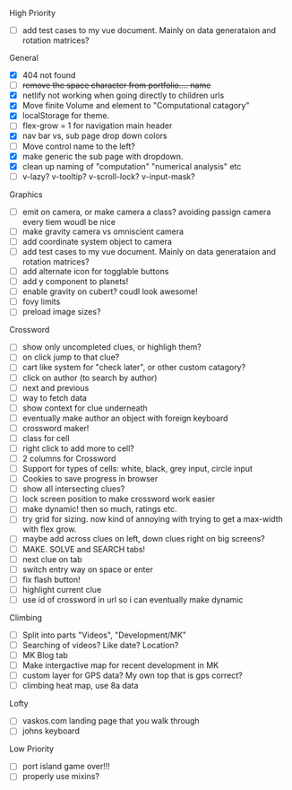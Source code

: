 High Priority

- [ ] add test cases to my vue document. Mainly on data generataion and rotation matrices?

General

- [x] 404 not found
- [ ] ~~remove the space character from portfolio.... name~~
- [x] netlify not working when going directly to children urls
- [x] Move finite Volume and element to "Computational catagory"
- [x] localStorage for theme.
- [ ] flex-grow = 1 for navigation main header
- [x] nav bar vs, sub page drop down colors
- [ ] Move control name to the left?
- [x] make generic the sub page with dropdown.
- [x] clean up naming of "computation" "numerical analysis" etc
- [ ] v-lazy? v-tooltip? v-scroll-lock? v-input-mask?

Graphics

- [ ] emit on camera, or make camera a class? avoiding passign camera every tiem woudl be nice
- [ ] make gravity camera vs omniscient camera
- [ ] add coordinate system object to camera
- [ ] add test cases to my vue document. Mainly on data generataion and rotation matrices?
- [ ] add alternate icon for togglable buttons
- [ ] add y component to planets!
- [ ] enable gravity on cubert? coudl look awesome!
- [ ] fovy limits
- [ ] preload image sizes?

Crossword

- [ ] show only uncompleted clues, or highligh them?
- [ ] on click jump to that clue?
- [ ] cart like system for "check later", or other custom catagory?
- [ ] click on author (to search by author)
- [ ] next and previous
- [ ] way to fetch data
- [ ] show context for clue underneath
- [ ] eventually make author an object with foreign keyboard
- [ ] crossword maker!
- [ ] class for cell
- [ ] right click to add more to cell?
- [ ] 2 columns for Crossword
- [ ] Support for types of cells: white, black, grey input, circle input
- [ ] Cookies to save progress in browser
- [ ] show all intersecting clues?
- [ ] lock screen position to make crossword work easier
- [ ] make dynamic! then so much, ratings etc.
- [ ] try grid for sizing. now kind of annoying with trying to get a max-width with flex grow.
- [ ] maybe add across clues on left, down clues right on big screens?
- [ ] MAKE. SOLVE and SEARCH tabs!
- [ ] next clue on tab
- [ ] switch entry way on space or enter
- [ ] fix flash button!
- [ ] highlight current clue
- [ ] use id of crossword in url so i can eventually make dynamic

Climbing

- [ ] Split into parts "Videos", "Development/MK"
- [ ] Searching of videos? Like date? Location?
- [ ] MK Blog tab
- [ ] Make intergactive map for recent development in MK
- [ ] custom layer for GPS data? My own top that is gps correct?
- [ ] climbing heat map, use 8a data

Lofty

- [ ] vaskos.com landing page that you walk through
- [ ] johns keyboard

Low Priority

- [ ] port island game over!!!
- [ ] properly use mixins?
